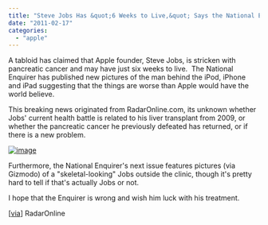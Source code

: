 ```yaml
---
title: "Steve Jobs Has &quot;6 Weeks to Live,&quot; Says the National Enquirer"
date: "2011-02-17"
categories: 
  - "apple"
---
```


A tabloid has claimed that Apple founder, Steve Jobs, is stricken with pancreatic cancer and may have just six weeks to live.  The National Enquirer has published new pictures of the man behind the iPod, iPhone and iPad suggesting that the things are worse than Apple would have the world believe.

This breaking news originated from RadarOnline.com, its unknown whether Jobs' current health battle is related to his liver transplant from 2009, or whether the pancreatic cancer he previously defeated has returned, or if there is a new problem.

[![image](http://lh3.ggpht.com/_40bmzDo_mBs/TV088qeTrdI/AAAAAAAAByc/-vcAFlNaN2k/image_thumb%5B2%5D.png?imgmax=800 "image")](http://lh6.ggpht.com/_40bmzDo_mBs/TV087s72wyI/AAAAAAAAByY/rAkxSgpcel0/s1600-h/image%5B4%5D.png)

Furthermore, the National Enquirer's next issue features pictures (via Gizmodo) of a "skeletal-looking" Jobs outside the clinic, though it's pretty hard to tell if that's actually Jobs or not.

I hope that the Enquirer is wrong and wish him luck with his treatment.

\[[via](http://www.radaronline.com/exclusives/2011/02/exclusive-details-steve-jobs-receiving-treatment-cancer-clinic-where-patrick)\] RadarOnline
